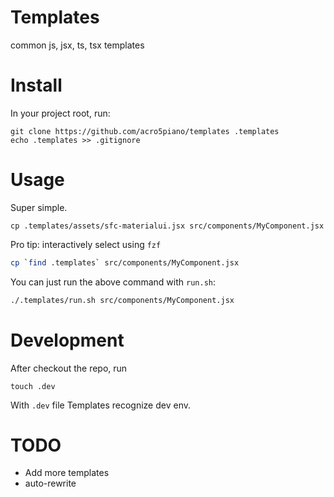 # Templates

common js, jsx, ts, tsx templates

# Install

In your project root, run:

```
git clone https://github.com/acro5piano/templates .templates
echo .templates >> .gitignore
```

# Usage

Super simple.

```
cp .templates/assets/sfc-materialui.jsx src/components/MyComponent.jsx
```

Pro tip: interactively select using `fzf`

```bash
cp `find .templates` src/components/MyComponent.jsx
```

You can just run the above command with `run.sh`:

```bash
./.templates/run.sh src/components/MyComponent.jsx
```

# Development

After checkout the repo, run

```
touch .dev
```

With `.dev` file Templates recognize dev env.

# TODO

- Add more templates
- auto-rewrite
